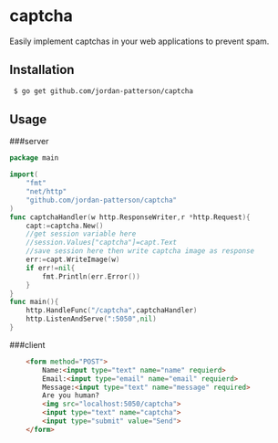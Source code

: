 # captcha
Easily implement captchas in your web applications to prevent spam.

## Installation

```bash
 $ go get github.com/jordan-patterson/captcha
```
## Usage

###server
```go
package main

import(
    "fmt"
    "net/http"
    "github.com/jordan-patterson/captcha"
)
func captchaHandler(w http.ResponseWriter,r *http.Request){
    capt:=captcha.New()
    //get session variable here
    //session.Values["captcha"]=capt.Text
    //save session here then write captcha image as response
    err:=capt.WriteImage(w) 
    if err!=nil{
        fmt.Println(err.Error())
    }  
}
func main(){
    http.HandleFunc("/captcha",captchaHandler)
    http.ListenAndServe(":5050",nil)
}
```

###client
```html
    <form method="POST">
        Name:<input type="text" name="name" requierd>
        Email:<input type="email" name="email" requierd>
        Message:<input type="text" name="message" required>
        Are you human? 
        <img src="localhost:5050/captcha">
        <input type="text" name="captcha">
        <input type="submit" value="Send">
    </form>
```